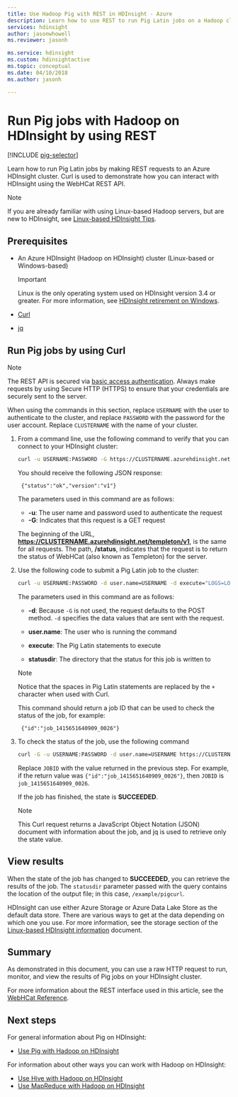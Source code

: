 ```yaml
---
title: Use Hadoop Pig with REST in HDInsight - Azure 
description: Learn how to use REST to run Pig Latin jobs on a Hadoop cluster in Azure HDInsight.
services: hdinsight
author: jasonwhowell
ms.reviewer: jasonh

ms.service: hdinsight
ms.custom: hdinsightactive
ms.topic: conceptual
ms.date: 04/10/2018
ms.author: jasonh

---
```

# Run Pig jobs with Hadoop on HDInsight by using REST

[!INCLUDE [pig-selector](../../../includes/hdinsight-selector-use-pig.md)]

Learn how to run Pig Latin jobs by making REST requests to an Azure HDInsight cluster. Curl is used to demonstrate how you can interact with HDInsight using the WebHCat REST API.

> [!NOTE]
> If you are already familiar with using Linux-based Hadoop servers, but are new to HDInsight, see [Linux-based HDInsight Tips](../hdinsight-hadoop-linux-information.md).

## <a id="prereq"></a>Prerequisites

* An Azure HDInsight (Hadoop on HDInsight) cluster (Linux-based or Windows-based)

  > [!IMPORTANT]
  > Linux is the only operating system used on HDInsight version 3.4 or greater. For more information, see [HDInsight retirement on Windows](../hdinsight-component-versioning.md#hdinsight-windows-retirement).

* [Curl](http://curl.haxx.se/)

* [jq](http://stedolan.github.io/jq/)

## <a id="curl"></a>Run Pig jobs by using Curl

> [!NOTE]
> The REST API is secured via [basic access authentication](http://en.wikipedia.org/wiki/Basic_access_authentication). Always make requests by using Secure HTTP (HTTPS) to ensure that your credentials are securely sent to the server.
>
> When using the commands in this section, replace `USERNAME` with the user to authenticate to the cluster, and replace `PASSWORD` with the password for the user account. Replace `CLUSTERNAME` with the name of your cluster.
>


1. From a command line, use the following command to verify that you can connect to your HDInsight cluster:

    ```bash
    curl -u USERNAME:PASSWORD -G https://CLUSTERNAME.azurehdinsight.net/templeton/v1/status
    ```

    You should receive the following JSON response:

        {"status":"ok","version":"v1"}

    The parameters used in this command are as follows:

    * **-u**: The user name and password used to authenticate the request
    * **-G**: Indicates that this request is a GET request

     The beginning of the URL, **https://CLUSTERNAME.azurehdinsight.net/templeton/v1**, is the same for all requests. The path, **/status**, indicates that the request is to return the status of WebHCat (also known as Templeton) for the server.

2. Use the following code to submit a Pig Latin job to the cluster:

    ```bash
    curl -u USERNAME:PASSWORD -d user.name=USERNAME -d execute="LOGS=LOAD+'/example/data/sample.log';LEVELS=foreach+LOGS+generate+REGEX_EXTRACT($0,'(TRACE|DEBUG|INFO|WARN|ERROR|FATAL)',1)+as+LOGLEVEL;FILTEREDLEVELS=FILTER+LEVELS+by+LOGLEVEL+is+not+null;GROUPEDLEVELS=GROUP+FILTEREDLEVELS+by+LOGLEVEL;FREQUENCIES=foreach+GROUPEDLEVELS+generate+group+as+LOGLEVEL,COUNT(FILTEREDLEVELS.LOGLEVEL)+as+count;RESULT=order+FREQUENCIES+by+COUNT+desc;DUMP+RESULT;" -d statusdir="/example/pigcurl" https://CLUSTERNAME.azurehdinsight.net/templeton/v1/pig
    ```

    The parameters used in this command are as follows:

    * **-d**: Because `-G` is not used, the request defaults to the POST method. `-d` specifies the data values that are sent with the request.

    * **user.name**: The user who is running the command
    * **execute**: The Pig Latin statements to execute
    * **statusdir**: The directory that the status for this job is written to

    > [!NOTE]
    > Notice that the spaces in Pig Latin statements are replaced by the `+` character when used with Curl.

    This command should return a job ID that can be used to check the status of the job, for example:

        {"id":"job_1415651640909_0026"}

3. To check the status of the job, use the following command

     ```bash
    curl -G -u USERNAME:PASSWORD -d user.name=USERNAME https://CLUSTERNAME.azurehdinsight.net/templeton/v1/jobs/JOBID | jq .status.state
    ```

     Replace `JOBID` with the value returned in the previous step. For example, if the return value was `{"id":"job_1415651640909_0026"}`, then `JOBID` is `job_1415651640909_0026`.

    If the job has finished, the state is **SUCCEEDED**.

    > [!NOTE]
    > This Curl request returns a JavaScript Object Notation (JSON) document with information about the job, and jq is used to retrieve only the state value.

## <a id="results"></a>View results

When the state of the job has changed to **SUCCEEDED**, you can retrieve the results of the job. The `statusdir` parameter passed with the query contains the location of the output file; in this case, `/example/pigcurl`.

HDInsight can use either Azure Storage or Azure Data Lake Store as the default data store. There are various ways to get at the data depending on which one you use. For more information, see the storage section of the [Linux-based HDInsight information](../hdinsight-hadoop-linux-information.md#hdfs-azure-storage-and-data-lake-store) document.

## <a id="summary"></a>Summary

As demonstrated in this document, you can use a raw HTTP request to run, monitor, and view the results of Pig jobs on your HDInsight cluster.

For more information about the REST interface used in this article, see the [WebHCat Reference](https://cwiki.apache.org/confluence/display/Hive/WebHCat+Reference).

## <a id="nextsteps"></a>Next steps

For general information about Pig on HDInsight:

* [Use Pig with Hadoop on HDInsight](hdinsight-use-pig.md)

For information about other ways you can work with Hadoop on HDInsight:

* [Use Hive with Hadoop on HDInsight](hdinsight-use-hive.md)
* [Use MapReduce with Hadoop on HDInsight](hdinsight-use-mapreduce.md)
